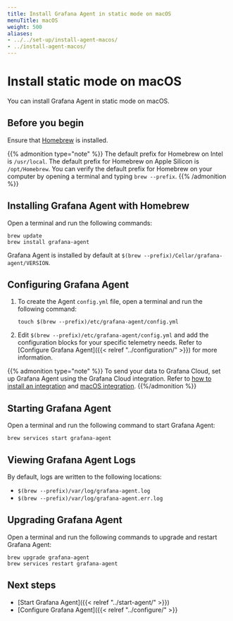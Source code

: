 ```yaml
---
title: Install Grafana Agent in static mode on macOS
menuTitle: macOS
weight: 500
aliases:
- ../../set-up/install-agent-macos/
- ../install-agent-macos/
---
```


# Install static mode on macOS

You can install Grafana Agent in static mode on macOS.

## Before you begin

Ensure that [Homebrew][] is installed.

{{% admonition type="note" %}}
The default prefix for Homebrew on Intel is `/usr/local`. The default prefix for Homebrew on Apple Silicon is `/opt/Homebrew`. You can verify the default prefix for Homebrew on your computer by opening a terminal and typing `brew --prefix`.
{{% /admonition %}}

[Homebrew]: https://brew.sh

## Installing Grafana Agent with Homebrew

Open a terminal and run the following commands:

```shell
brew update
brew install grafana-agent
```

   Grafana Agent is installed by default at `$(brew --prefix)/Cellar/grafana-agent/VERSION`.

## Configuring Grafana Agent

1. To create the Agent `config.yml` file, open a terminal and run the following command:

    ```shell
    touch $(brew --prefix)/etc/grafana-agent/config.yml
    ```

1. Edit `$(brew --prefix)/etc/grafana-agent/config.yml` and add the configuration blocks for your specific telemetry needs. Refer to [Configure Grafana Agent]({{< relref "../configuration/" >}}) for more information.

{{% admonition type="note" %}}
To send your data to Grafana Cloud, set up Grafana Agent using the Grafana Cloud integration. Refer to [how to install an integration](/docs/grafana-cloud/data-configuration/integrations/install-and-manage-integrations/) and [macOS integration](/docs/grafana-cloud/data-configuration/integrations/integration-reference/integration-macos-node/).
{{%/admonition %}}

## Starting Grafana Agent

Open a terminal and run the following command to start Grafana Agent:

```shell
brew services start grafana-agent
```

## Viewing Grafana Agent Logs

By default, logs are written to the following locations:

* `$(brew --prefix)/var/log/grafana-agent.log`
* `$(brew --prefix)/var/log/grafana-agent.err.log`

## Upgrading Grafana Agent

Open a terminal and run the following commands to upgrade and restart Grafana Agent:

```shell
brew upgrade grafana-agent
brew services restart grafana-agent
 ```

## Next steps

* [Start Grafana Agent]({{< relref "../start-agent/" >}})
* [Configure Grafana Agent]({{< relref "../configure/" >}}
